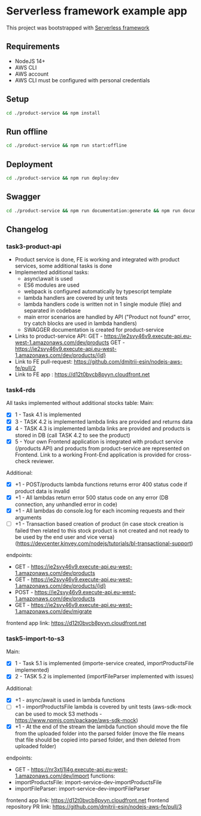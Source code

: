 # Serverless framework example app
This project was bootstrapped with [Serverless framework](https://www.serverless.com)

## Requirements
-   NodeJS 14+
-   AWS CLI
-   AWS account
-   AWS CLI must be configured with personal credentials

## Setup
```bash
cd ./product-service && npm install
```

## Run offline 
```bash
cd ./product-service && npm run start:offline
```

## Deployment 
```bash
cd ./product-service && npm run deploy:dev
```

## Swagger
```bash
cd ./product-service && npm run documentation:generate && npm run documentation:open
```

## Changelog
### task3-product-api
- Product service is done, FE is working and integrated with product services, some additional tasks is done
- Implemented additional tasks: 
    - async\await is used
    - ES6 modules are used
    - webpack is configured automatically by typescript template
    - lambda handlers are covered by unit tests
    - lambda handlers code is written not in 1 single module (file) and separated in codebase
    - main error scenarios are handled by API ("Product not found" error, try catch blocks are used in lambda handlers)
    - SWAGGER documentation is created for product-service
- Links to product-service API:
    GET - https://ie2svy46v9.execute-api.eu-west-1.amazonaws.com/dev/products
    GET - https://ie2svy46v9.execute-api.eu-west-1.amazonaws.com/dev/products/{id}
- Link to FE pull-request:
    https://github.com/dmitrii-esin/nodejs-aws-fe/pull/2
- Link to FE app :
    https://d12t0bvcb8pyyn.cloudfront.net

 
 ### task4-rds
 All tasks implemented without additional stocks table:
Main:
- [x] 1 - Task 4.1 is implemented
- [x] 3 - TASK 4.2 is implemented lambda links are provided and returns data
- [x] 4 - TASK 4.3 is implemented lambda links are provided and products is stored in DB (call TASK 4.2 to see the product)
- [x] 5 - Your own Frontend application is integrated with product service (/products API) and products from product-service are represented on Frontend. Link to a working Front-End application is provided for cross-check reviewer.

Additional:
- [x] +1 - POST/products lambda functions returns error 400 status code if product data is invalid
- [x] +1 - All lambdas return error 500 status code on any error (DB connection, any unhandled error in code)
- [x] +1 - All lambdas do console.log for each incoming requests and their arguments
- [ ] +1 - Transaction based creation of product (in case stock creation is failed then related to this stock product is not created and not ready to be used by the end user and vice versa) (https://devcenter.kinvey.com/nodejs/tutorials/bl-transactional-support)

endpoints:
- GET - https://ie2svy46v9.execute-api.eu-west-1.amazonaws.com/dev/products
- GET - https://ie2svy46v9.execute-api.eu-west-1.amazonaws.com/dev/products/{id}
- POST - https://ie2svy46v9.execute-api.eu-west-1.amazonaws.com/dev/products
- GET - https://ie2svy46v9.execute-api.eu-west-1.amazonaws.com/dev/migrate

frontend app link: https://d12t0bvcb8pyyn.cloudfront.net

 ### task5-import-to-s3
 Main:
- [x] 1 - Task 5.1 is implemented (importe-service created, importProductsFile implemented)
- [x] 2 - TASK 5.2 is implemented (importFileParser implemented with issues)

Additional:
- [x] +1 - async/await is used in lambda functions
- [ ] +1 - importProductsFile lambda is covered by unit tests (aws-sdk-mock can be used to mock S3 methods - https://www.npmjs.com/package/aws-sdk-mock)
- [x] +1 - At the end of the stream the lambda function should move the file from the uploaded folder into the parsed folder (move the file means that file should be copied into parsed folder, and then deleted from uploaded folder)

endpoints:
- GET - https://nr3xtj1l4g.execute-api.eu-west-1.amazonaws.com/dev/import
functions:
- importProductsFile: import-service-dev-importProductsFile
- importFileParser: import-service-dev-importFileParser

frontend app link: https://d12t0bvcb8pyyn.cloudfront.net
frontend repository PR link: https://github.com/dmitrii-esin/nodejs-aws-fe/pull/3
